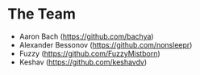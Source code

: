 # The Team

* Aaron Bach (https://github.com/bachya)
* Alexander Bessonov (https://github.com/nonsleepr)
* Fuzzy (https://github.com/FuzzyMistborn)
* Keshav (https://github.com/keshavdv)
